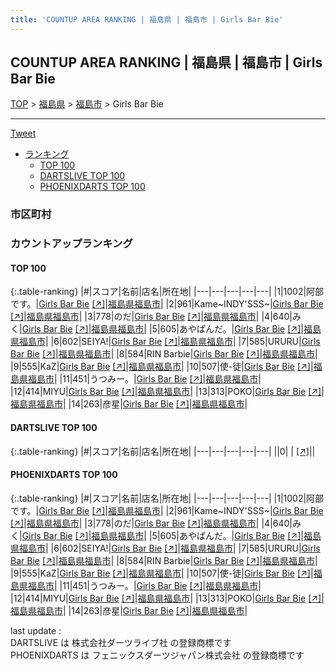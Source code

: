 ```yaml
---
title: 'COUNTUP AREA RANKING | 福島県 | 福島市 | Girls Bar Bie'
---
```

## COUNTUP AREA RANKING | 福島県 | 福島市 | Girls Bar Bie

[TOP](/darts/rank/) > [福島県](/darts/rank/福島県/) > [福島市](/darts/rank/福島県/福島市/) > Girls Bar Bie

___

<a href="https://twitter.com/share?ref_src=twsrc%5Etfw" data-text="COUNTUP AREA RANKING | 福島県福島市Girls Bar Bie" class="twitter-share-button" data-hashtags="DARTSLIVE,PHOENIXDARTS,darts,ダーツ" data-show-count="false">Tweet</a>

* [ランキング](#カウントアップランキング)
    * [TOP 100](#top-100)
    * [DARTSLIVE TOP 100](#dartslive-top-100)
    * [PHOENIXDARTS TOP 100](#phoenixdarts-top-100)

### 市区町村

<ul>

</ul>

### カウントアップランキング

#### TOP 100



{:.table-ranking}
|#|スコア|名前|店名|所在地|
|---|---|---|---|---|
|1|1002|<span class="rank-name-pd">阿部です。</span>|<a href="/darts/rank/shops/87112.html">Girls Bar Bie</a> <a href="https://vs.phoenixdarts.com/jp/shop/shopDetailInfo/s_87112?s_seq=87112">[↗]</a>|<a href="/darts/rank/福島県/福島市">福島県福島市</a>|
|2|961|<span class="rank-name-pd">Kame~INDY&#x27;SSS~</span>|<a href="/darts/rank/shops/87112.html">Girls Bar Bie</a> <a href="https://vs.phoenixdarts.com/jp/shop/shopDetailInfo/s_87112?s_seq=87112">[↗]</a>|<a href="/darts/rank/福島県/福島市">福島県福島市</a>|
|3|778|<span class="rank-name-pd">のだ</span>|<a href="/darts/rank/shops/87112.html">Girls Bar Bie</a> <a href="https://vs.phoenixdarts.com/jp/shop/shopDetailInfo/s_87112?s_seq=87112">[↗]</a>|<a href="/darts/rank/福島県/福島市">福島県福島市</a>|
|4|640|<span class="rank-name-pd">みく</span>|<a href="/darts/rank/shops/87112.html">Girls Bar Bie</a> <a href="https://vs.phoenixdarts.com/jp/shop/shopDetailInfo/s_87112?s_seq=87112">[↗]</a>|<a href="/darts/rank/福島県/福島市">福島県福島市</a>|
|5|605|<span class="rank-name-pd">あやぱんだ。</span>|<a href="/darts/rank/shops/87112.html">Girls Bar Bie</a> <a href="https://vs.phoenixdarts.com/jp/shop/shopDetailInfo/s_87112?s_seq=87112">[↗]</a>|<a href="/darts/rank/福島県/福島市">福島県福島市</a>|
|6|602|<span class="rank-name-pd">SEIYA!</span>|<a href="/darts/rank/shops/87112.html">Girls Bar Bie</a> <a href="https://vs.phoenixdarts.com/jp/shop/shopDetailInfo/s_87112?s_seq=87112">[↗]</a>|<a href="/darts/rank/福島県/福島市">福島県福島市</a>|
|7|585|<span class="rank-name-pd">URURU</span>|<a href="/darts/rank/shops/87112.html">Girls Bar Bie</a> <a href="https://vs.phoenixdarts.com/jp/shop/shopDetailInfo/s_87112?s_seq=87112">[↗]</a>|<a href="/darts/rank/福島県/福島市">福島県福島市</a>|
|8|584|<span class="rank-name-pd">RIN Barbie</span>|<a href="/darts/rank/shops/87112.html">Girls Bar Bie</a> <a href="https://vs.phoenixdarts.com/jp/shop/shopDetailInfo/s_87112?s_seq=87112">[↗]</a>|<a href="/darts/rank/福島県/福島市">福島県福島市</a>|
|9|555|<span class="rank-name-pd">KaZ</span>|<a href="/darts/rank/shops/87112.html">Girls Bar Bie</a> <a href="https://vs.phoenixdarts.com/jp/shop/shopDetailInfo/s_87112?s_seq=87112">[↗]</a>|<a href="/darts/rank/福島県/福島市">福島県福島市</a>|
|10|507|<span class="rank-name-pd">使-徒</span>|<a href="/darts/rank/shops/87112.html">Girls Bar Bie</a> <a href="https://vs.phoenixdarts.com/jp/shop/shopDetailInfo/s_87112?s_seq=87112">[↗]</a>|<a href="/darts/rank/福島県/福島市">福島県福島市</a>|
|11|451|<span class="rank-name-pd">うつみー。</span>|<a href="/darts/rank/shops/87112.html">Girls Bar Bie</a> <a href="https://vs.phoenixdarts.com/jp/shop/shopDetailInfo/s_87112?s_seq=87112">[↗]</a>|<a href="/darts/rank/福島県/福島市">福島県福島市</a>|
|12|414|<span class="rank-name-pd">MIYU</span>|<a href="/darts/rank/shops/87112.html">Girls Bar Bie</a> <a href="https://vs.phoenixdarts.com/jp/shop/shopDetailInfo/s_87112?s_seq=87112">[↗]</a>|<a href="/darts/rank/福島県/福島市">福島県福島市</a>|
|13|313|<span class="rank-name-pd">POKO</span>|<a href="/darts/rank/shops/87112.html">Girls Bar Bie</a> <a href="https://vs.phoenixdarts.com/jp/shop/shopDetailInfo/s_87112?s_seq=87112">[↗]</a>|<a href="/darts/rank/福島県/福島市">福島県福島市</a>|
|14|263|<span class="rank-name-pd">彦星</span>|<a href="/darts/rank/shops/87112.html">Girls Bar Bie</a> <a href="https://vs.phoenixdarts.com/jp/shop/shopDetailInfo/s_87112?s_seq=87112">[↗]</a>|<a href="/darts/rank/福島県/福島市">福島県福島市</a>|


#### DARTSLIVE TOP 100



{:.table-ranking}
|#|スコア|名前|店名|所在地|
|---|---|---|---|---|
||0|<span class="rank-name-dl"> </span>|<a href="/darts/rank/shops/.html"></a> <a href="">[↗]</a>|<a href="/darts/rank//"></a>|


#### PHOENIXDARTS TOP 100



{:.table-ranking}
|#|スコア|名前|店名|所在地|
|---|---|---|---|---|
|1|1002|<span class="rank-name-pd">阿部です。</span>|<a href="/darts/rank/shops/87112.html">Girls Bar Bie</a> <a href="https://vs.phoenixdarts.com/jp/shop/shopDetailInfo/s_87112?s_seq=87112">[↗]</a>|<a href="/darts/rank/福島県/福島市">福島県福島市</a>|
|2|961|<span class="rank-name-pd">Kame~INDY&#x27;SSS~</span>|<a href="/darts/rank/shops/87112.html">Girls Bar Bie</a> <a href="https://vs.phoenixdarts.com/jp/shop/shopDetailInfo/s_87112?s_seq=87112">[↗]</a>|<a href="/darts/rank/福島県/福島市">福島県福島市</a>|
|3|778|<span class="rank-name-pd">のだ</span>|<a href="/darts/rank/shops/87112.html">Girls Bar Bie</a> <a href="https://vs.phoenixdarts.com/jp/shop/shopDetailInfo/s_87112?s_seq=87112">[↗]</a>|<a href="/darts/rank/福島県/福島市">福島県福島市</a>|
|4|640|<span class="rank-name-pd">みく</span>|<a href="/darts/rank/shops/87112.html">Girls Bar Bie</a> <a href="https://vs.phoenixdarts.com/jp/shop/shopDetailInfo/s_87112?s_seq=87112">[↗]</a>|<a href="/darts/rank/福島県/福島市">福島県福島市</a>|
|5|605|<span class="rank-name-pd">あやぱんだ。</span>|<a href="/darts/rank/shops/87112.html">Girls Bar Bie</a> <a href="https://vs.phoenixdarts.com/jp/shop/shopDetailInfo/s_87112?s_seq=87112">[↗]</a>|<a href="/darts/rank/福島県/福島市">福島県福島市</a>|
|6|602|<span class="rank-name-pd">SEIYA!</span>|<a href="/darts/rank/shops/87112.html">Girls Bar Bie</a> <a href="https://vs.phoenixdarts.com/jp/shop/shopDetailInfo/s_87112?s_seq=87112">[↗]</a>|<a href="/darts/rank/福島県/福島市">福島県福島市</a>|
|7|585|<span class="rank-name-pd">URURU</span>|<a href="/darts/rank/shops/87112.html">Girls Bar Bie</a> <a href="https://vs.phoenixdarts.com/jp/shop/shopDetailInfo/s_87112?s_seq=87112">[↗]</a>|<a href="/darts/rank/福島県/福島市">福島県福島市</a>|
|8|584|<span class="rank-name-pd">RIN Barbie</span>|<a href="/darts/rank/shops/87112.html">Girls Bar Bie</a> <a href="https://vs.phoenixdarts.com/jp/shop/shopDetailInfo/s_87112?s_seq=87112">[↗]</a>|<a href="/darts/rank/福島県/福島市">福島県福島市</a>|
|9|555|<span class="rank-name-pd">KaZ</span>|<a href="/darts/rank/shops/87112.html">Girls Bar Bie</a> <a href="https://vs.phoenixdarts.com/jp/shop/shopDetailInfo/s_87112?s_seq=87112">[↗]</a>|<a href="/darts/rank/福島県/福島市">福島県福島市</a>|
|10|507|<span class="rank-name-pd">使-徒</span>|<a href="/darts/rank/shops/87112.html">Girls Bar Bie</a> <a href="https://vs.phoenixdarts.com/jp/shop/shopDetailInfo/s_87112?s_seq=87112">[↗]</a>|<a href="/darts/rank/福島県/福島市">福島県福島市</a>|
|11|451|<span class="rank-name-pd">うつみー。</span>|<a href="/darts/rank/shops/87112.html">Girls Bar Bie</a> <a href="https://vs.phoenixdarts.com/jp/shop/shopDetailInfo/s_87112?s_seq=87112">[↗]</a>|<a href="/darts/rank/福島県/福島市">福島県福島市</a>|
|12|414|<span class="rank-name-pd">MIYU</span>|<a href="/darts/rank/shops/87112.html">Girls Bar Bie</a> <a href="https://vs.phoenixdarts.com/jp/shop/shopDetailInfo/s_87112?s_seq=87112">[↗]</a>|<a href="/darts/rank/福島県/福島市">福島県福島市</a>|
|13|313|<span class="rank-name-pd">POKO</span>|<a href="/darts/rank/shops/87112.html">Girls Bar Bie</a> <a href="https://vs.phoenixdarts.com/jp/shop/shopDetailInfo/s_87112?s_seq=87112">[↗]</a>|<a href="/darts/rank/福島県/福島市">福島県福島市</a>|
|14|263|<span class="rank-name-pd">彦星</span>|<a href="/darts/rank/shops/87112.html">Girls Bar Bie</a> <a href="https://vs.phoenixdarts.com/jp/shop/shopDetailInfo/s_87112?s_seq=87112">[↗]</a>|<a href="/darts/rank/福島県/福島市">福島県福島市</a>|


<div class="footer border-top border-gray-light mt-5 pt-3 text-right text-gray">
    last update : <span style="font-weight: italic" id="foot_last_modified"></span><br />
    DARTSLIVE は 株式会社ダーツライブ社 の登録商標です<br />
    PHOENIXDARTS は フェニックスダーツジャパン株式会社 の登録商標です<br />
</div>

<script src="https://cdnjs.cloudflare.com/ajax/libs/jquery.tablesorter/2.31.3/js/jquery.tablesorter.min.js" integrity="sha512-qzgd5cYSZcosqpzpn7zF2ZId8f/8CHmFKZ8j7mU4OUXTNRd5g+ZHBPsgKEwoqxCtdQvExE5LprwwPAgoicguNg==" crossorigin="anonymous" referrerpolicy="no-referrer"></script>
<link rel="stylesheet" href="https://cdnjs.cloudflare.com/ajax/libs/jquery.tablesorter/2.31.3/css/theme.default.min.css" integrity="sha512-wghhOJkjQX0Lh3NSWvNKeZ0ZpNn+SPVXX1Qyc9OCaogADktxrBiBdKGDoqVUOyhStvMBmJQ8ZdMHiR3wuEq8+w==" crossorigin="anonymous" referrerpolicy="no-referrer" />
<script>
$(function() {
    $(".table-ranking").tablesorter({sortList:[[0, 0]]});
    $("#foot_last_modified").text(formatDate(new Date(document.lastModified), 'yyyy-MM-dd HH:mm:ss'));
});
</script>

<script async src="https://platform.twitter.com/widgets.js" charset="utf-8"></script>